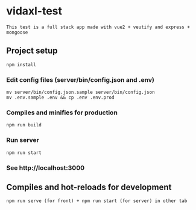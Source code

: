 # vidaxl-test

```
This test is a full stack app made with vue2 + veutify and express + mongoose
```

## Project setup
```
npm install
```

### Edit config files (server/bin/config.json and .env)
```
mv server/bin/config.json.sample server/bin/config.json
mv .env.sample .env && cp .env .env.prod
```

### Compiles and minifies for production
```
npm run build
```

### Run server
```
npm run start
```

### See http://localhost:3000

## Compiles and hot-reloads for development
```
npm run serve (for front) + npm run start (for server) in other tab
```
